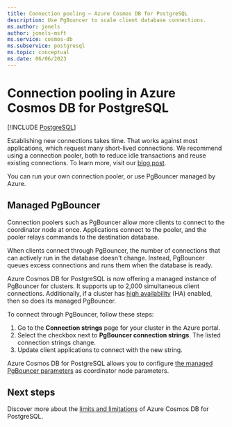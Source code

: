 ```yaml
---
title: Connection pooling – Azure Cosmos DB for PostgreSQL
description: Use PgBouncer to scale client database connections.
ms.author: jonels
author: jonels-msft
ms.service: cosmos-db
ms.subservice: postgresql
ms.topic: conceptual
ms.date: 06/06/2023
---
```


# Connection pooling in Azure Cosmos DB for PostgreSQL

[!INCLUDE [PostgreSQL](../includes/appliesto-postgresql.md)]

Establishing new connections takes time. That works against most applications, which request many short-lived connections. We recommend using a connection pooler, both to reduce idle transactions and reuse existing connections. To learn more, visit our [blog post](https://techcommunity.microsoft.com/t5/azure-database-for-postgresql/not-all-postgres-connection-pooling-is-equal/ba-p/825717).

You can run your own connection pooler, or use PgBouncer managed by Azure.

## Managed PgBouncer

Connection poolers such as PgBouncer allow more clients to connect to the coordinator node at once. Applications connect to the pooler, and the pooler relays commands to the destination database.

When clients connect through PgBouncer, the number of connections that can actively run in the database doesn't change. Instead, PgBouncer queues excess connections and runs them when the database is ready.

Azure Cosmos DB for PostgreSQL is now offering a managed instance of PgBouncer for clusters.
It supports up to 2,000 simultaneous client connections. Additionally, if a cluster has [high availability](concepts-high-availability.md) (HA)
enabled, then so does its managed PgBouncer.

To connect through PgBouncer, follow these steps:

1. Go to the **Connection strings** page for your cluster in the Azure portal.
2. Select the checkbox next to **PgBouncer connection strings**. The listed connection strings change.
3. Update client applications to connect with the new string.

Azure Cosmos DB for PostgreSQL allows you to configure [the managed PgBouncer parameters](./reference-parameters.md#managed-pgbouncer-parameters) as coordinator node parameters.

## Next steps

Discover more about the [limits and limitations](reference-limits.md) of Azure Cosmos DB for PostgreSQL.

